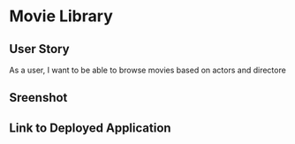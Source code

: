 # Movie Library

## User Story

As a user, I want to be able to browse movies based on actors and directore


## Sreenshot

## Link to Deployed Application

